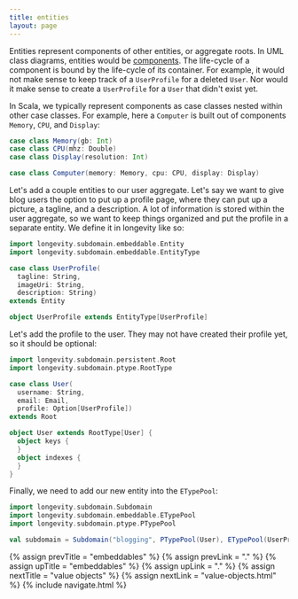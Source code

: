 ```yaml
---
title: entities
layout: page
---
```


Entities represent components of other entities, or aggregate
roots. In UML class diagrams, entities would be
[components](http://creately.com/blog/diagrams/class-diagram-relationships/#Composition). The
life-cycle of a component is bound by the life-cycle of its
container. For example, it would not make sense to keep track of a
`UserProfile` for a deleted `User`. Nor would it make sense to create
a `UserProfile` for a `User` that didn't exist yet.

In Scala, we typically represent components as case classes nested
within other case classes. For example, here a `Computer` is built out
of components `Memory`, `CPU`, and `Display`:

```scala
case class Memory(gb: Int)
case class CPU(mhz: Double)
case class Display(resolution: Int)

case class Computer(memory: Memory, cpu: CPU, display: Display)
```

Let's add a couple entities to our user aggregate. Let's say we want
to give blog users the option to put up a profile page, where they can
put up a picture, a tagline, and a description. A lot of
information is stored within the user aggregate, so we want to keep
things organized and put the profile in a separate entity. We define
it in longevity like so:

```scala
import longevity.subdomain.embeddable.Entity
import longevity.subdomain.embeddable.EntityType

case class UserProfile(
  tagline: String,
  imageUri: String,
  description: String)
extends Entity

object UserProfile extends EntityType[UserProfile]
```

Let's add the profile to the user. They may not have created their
profile yet, so it should be optional:

```scala
import longevity.subdomain.persistent.Root
import longevity.subdomain.ptype.RootType

case class User(
  username: String,
  email: Email,
  profile: Option[UserProfile])
extends Root

object User extends RootType[User] {
  object keys {
  }
  object indexes {
  }
}
```

Finally, we need to add our new entity into the `ETypePool`:

```scala
import longevity.subdomain.Subdomain
import longevity.subdomain.embeddable.ETypePool
import longevity.subdomain.ptype.PTypePool

val subdomain = Subdomain("blogging", PTypePool(User), ETypePool(UserProfile))
```

{% assign prevTitle = "embeddables" %}
{% assign prevLink = "." %}
{% assign upTitle = "embeddables" %}
{% assign upLink = "." %}
{% assign nextTitle = "value objects" %}
{% assign nextLink = "value-objects.html" %}
{% include navigate.html %}

